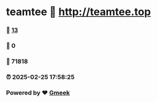 # teamtee :link: http://teamtee.top 
### :page_facing_up: [13](http://teamtee.top/tag.html) 
### :speech_balloon: 0 
### :hibiscus: 71818 
### :alarm_clock: 2025-02-25 17:58:25 
### Powered by :heart: [Gmeek](https://github.com/Meekdai/Gmeek)
